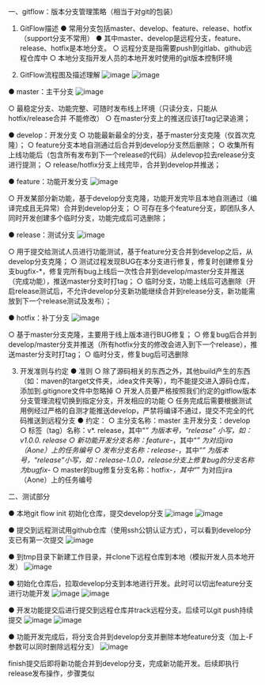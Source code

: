 一、gitflow：版本分支管理策略（相当于对git的包装）
1. GitFlow描述
● 常用分支包括master、develop、feature、release、hotfix（support分支不常用）
● 其中master、develop是远程分支，feature、release、hotfix是本地分支。
  ○ 远程分支是指需要push到gitlab、github远程仓库中
  ○ 本地分支指开发人员的本地开发时使用的git版本控制环境


2. GitFlow流程图及描述理解
![image](https://github.com/yakir3/knowledge/assets/30774576/f4811bbc-3c1f-476d-9257-c8e0404aec17)
![image](https://github.com/yakir3/knowledge/assets/30774576/70fd63ab-8ad5-4234-8131-8b26b4067129)

● master：主干分支 
![image](https://github.com/yakir3/knowledge/assets/30774576/e6745b38-ce61-410d-8b4c-4b1f31b6e7c6)

  ○ 最稳定分支、功能完整、可随时发布线上环境（只读分支，只能从hotfix/release合并 不能修改）
  ○ 在master分支上的推送应该打tag记录追溯；

● develop：开发分支
  ○ 功能最新最全的分支，基于master分支克隆（仅首次克隆）；
  ○ feature分支本地自测通过后合并到develop分支然后删除；
  ○ 收集所有上线功能后（包含所有发布到下一个release的代码）从delevop拉去release分支进行提测；
  ○ release/hotfix分支上线完毕，合并到develop并推送；

● feature：功能开发分支 
![image](https://github.com/yakir3/knowledge/assets/30774576/1e012286-8b80-4351-95a4-a9995375078f)

  ○ 开发某部分新功能，基于develop分支克隆，功能开发完毕且本地自测通过（编译完成且无异常）合并到develop分支；
  ○ 可存在多个feature分支，即团队多人同时开发创建多个临时分支，功能完成后可选删除；

● release：测试分支 
![image](https://github.com/yakir3/knowledge/assets/30774576/c5b01f4a-8246-4815-9ec3-e9c07324e2bd)

  ○ 用于提交给测试人员进行功能测试，基于feature分支合并到develop之后，从develop分支克隆；
  ○ 测试过程发现BUG在本分支进行修复，修复时创建修复分支bugfix-*，修复完所有bug上线后一次性合并到develop/master分支并推送（完成功能），推送master分支时打tag；
  ○ 临时分支，功能上线后可选删除（开启release测试后，不允许develop分支新功能继续合并到release分支，新功能需放到下一个release测试及发布）；

● hotfix：补丁分支 
![image](https://github.com/yakir3/knowledge/assets/30774576/68e94074-3fed-4320-8c28-705edaf80b46)

  ○ 基于master分支克隆，主要用于线上版本进行BUG修复；
  ○ 修复bug后合并到develop/master分支并推送（所有hotfix分支的修改会进入到下一个release），推送master分支时打tag；
  ○ 临时分支，修复bug后可选删除

3. 开发准则与约定
● 准则
  ○ 除了源码相关的东西之外，其他build产生的东西（如：maven的target文件夹，.idea文件夹等），均不能提交进入源码仓库，添加到.gitignore文件中忽略掉
  ○ 开发人员要严格按照我们约定的gitflow版本分支管理流程切换到指定分支，开发相应的功能
  ○ 任务完成后需要根据测试用例经过严格的自测才能推送develop，严禁将编译不通过，提交不完全的代码推送到远程分支
● 约定：
  ○ 主分支名称：master    主开发分支：develop
  ○ 标签（tag）名称：v*. release，其中“*” 为版本号，“release” 小写，如：v1.0.0. release
  ○ 新功能开发分支名称：feature-*，其中“*” 为对应jira（Aone）上的任务编号
  ○ 发布分支名称：release-*，其中“*” 为版本号，“release”小写，如：release-1.0.0，release分支上修复bug的分支名称为bugfix-*
  ○ master的bug修复分支名称：hotfix-*，其中“*” 为对应jira（Aone）上的任务编号

二、测试部分

● 本地git flow init 初始化仓库，提交develop分支
![image](https://github.com/yakir3/knowledge/assets/30774576/6de0f321-ff9f-4d54-b71d-88b01839794e)
![image](https://github.com/yakir3/knowledge/assets/30774576/4b5defef-974e-4663-94f2-092dde3c3f82)


● 提交到远程测试用github仓库（使用ssh公钥认证方式），可以看到develop分支已有第一次提交
![image](https://github.com/yakir3/knowledge/assets/30774576/758592c7-5690-4751-bae0-8a79e7d9cc1f)


● 到tmp目录下新建工作目录，并clone下远程仓库到本地（模拟开发人员本地开发）
![image](https://github.com/yakir3/knowledge/assets/30774576/5d0687f9-b737-4a14-a7c0-20731f5896f4)

● 初始化仓库后，拉取develop分支到本地进行开发。此时可以切出feature分支进行功能开发
![image](https://github.com/yakir3/knowledge/assets/30774576/47244919-fa8b-4542-884a-f3d20c5fe8ef)
![image](https://github.com/yakir3/knowledge/assets/30774576/aa41d1a7-04f7-4b6c-8bb6-d1d899844513)


● 开发功能提交后进行提交到远程仓库并track远程分支。后续可以git push持续提交
![image](https://github.com/yakir3/knowledge/assets/30774576/5e7ac235-dafe-4d9b-9783-155f9c1c1a69)
![image](https://github.com/yakir3/knowledge/assets/30774576/f30c3c26-7597-4789-a85d-f3206cc96880)


● 功能开发完成后，将分支合并到develop分支并删除本地feature分支（加上-F参数可以同时删除远程分支）
![image](https://github.com/yakir3/knowledge/assets/30774576/243b61f3-4e4a-4907-9e24-e4247aafcad1)

finish提交后即将新功能合并到develop分支，完成新功能开发。后续即执行release发布操作，步骤类似
